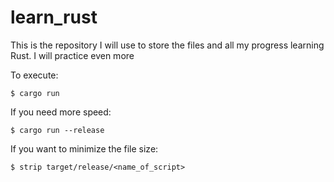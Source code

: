 # learn_rust
This is the repository I will use to store the files and all my progress learning Rust. I will practice even more

To execute:

`$ cargo run`

If you need more speed:

`$ cargo run --release`

If you want to minimize the file size:

`$ strip target/release/<name_of_script>`
